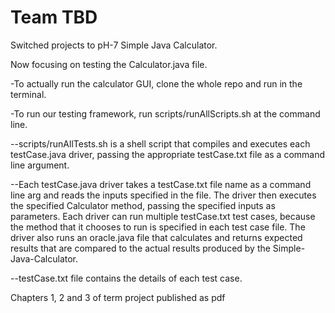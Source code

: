 # Team TBD

Switched projects to pH-7 Simple Java Calculator.

Now focusing on testing the Calculator.java file.

-To actually run the calculator GUI, clone the whole repo and run in the terminal.

-To run our testing framework, run scripts/runAllScripts.sh at the command line.

--scripts/runAllTests.sh is a shell script that compiles and executes each testCase.java driver, passing the appropriate testCase.txt file as a command line argument.

--Each testCase.java driver takes a testCase.txt file name as a command line arg and reads the inputs specified in the file. The driver then executes the specified Calculator method, passing the specified inputs as parameters. Each driver can run multiple testCase.txt test cases, because the method that it chooses to run is specified in each test case file. The driver also runs an oracle.java file that calculates and returns expected results that are compared to the actual results produced by the Simple-Java-Calculator.

--testCase.txt file contains the details of each test case.

Chapters 1, 2 and 3 of term project published as pdf
